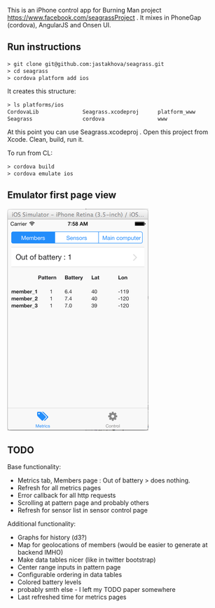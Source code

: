 This is an iPhone control app for Burning Man project https://www.facebook.com/seagrassProject . It mixes in PhoneGap (cordova), AngularJS and Onsen UI.

## Run instructions

	> git clone git@github.com:jastakhova/seagrass.git
	> cd seagrass
	> cordova platform add ios

It creates this structure:

	> ls platforms/ios
	CordovaLib              Seagrass.xcodeproj      platform_www
	Seagrass                cordova                 www

At this point you can use Seagrass.xcodeproj . Open this project from Xcode. Clean, build, run it.

To run from CL:

	> cordova build
	> cordova emulate ios

## Emulator first page view

![You will get this first screen when running this app](https://github.com/jastakhova/seagrass/blob/master/img/2014-08-05_0758.png "First screen")

## TODO

Base functionality:

 * Metrics tab, Members page : Out of battery > does nothing.
 * Refresh for all metrics pages
 * Error callback for all http requests
 * Scrolling at pattern page and probably others
 * Refresh for sensor list in sensor control page

Additional functionality:

 * Graphs for history (d3?)
 * Map for geolocations of members (would be easier to generate at backend IMHO)
 * Make data tables nicer (like in twitter bootstrap)
 * Center range inputs in pattern page
 * Configurable ordering in data tables
 * Colored battery levels
 * probably smth else - I left my TODO paper somewhere
 * Last refreshed time for metrics pages  
